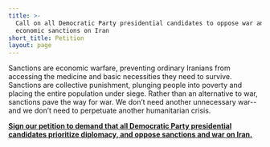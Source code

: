 ```yaml
---
title: >-
  Call on all Democratic Party presidential candidates to oppose war and
  economic sanctions on Iran
short_title: Petition
layout: page
---
```

Sanctions are economic warfare, preventing ordinary Iranians from accessing the medicine and basic necessities they need to survive. Sanctions are collective punishment, plunging people into poverty and placing the entire population under siege. Rather than an alternative to war, sanctions pave the way for war. We don’t need another unnecessary war--and we don’t need to perpetuate another humanitarian crisis. 

****[**Sign our petition to demand that all Democratic Party presidential candidates prioritize diplomacy, and oppose sanctions and war on Iran.** ](http://bit.ly/NoWarNoSanctionsIran)****
